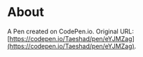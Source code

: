 # About

A Pen created on CodePen.io. Original URL: [https://codepen.io/Taeshad/pen/eYJMZag](https://codepen.io/Taeshad/pen/eYJMZag).


